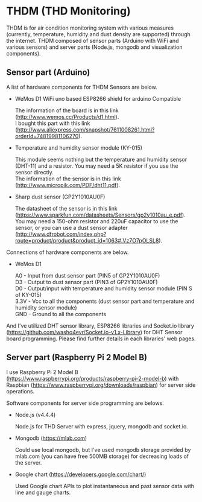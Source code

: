 # THDM (THD Monitoring)

THDM is for air condition monitoring system with various measures (currently, temperature, humidity and dust density are supported) through the internet. THDM composed of sensor parts (Arduino with WiFi and various sensors) and server parts (Node.js, mongodb and visualization components).

## Sensor part (Arduino)

A list of hardware components for THDM Sensors are below. 

* WeMos D1 WiFi uno based ESP8266 shield for arduino Compatible

  The information of the board is in this link (http://www.wemos.cc/Products/d1.html).  
  I bought this part with this link (http://www.aliexpress.com/snapshot/7611008261.html?orderId=74819981106270).  

* Temperature and humidity sensor module (KY-015)

  This module seems nothing but the temperature and humidity sensor (DHT-11) and a resistor. You may need a 5K resistor if you use the sensor directly.  
  The information of the sensor is in this link (http://www.micropik.com/PDF/dht11.pdf).

* Sharp dust sensor (GP2Y1010AU0F)

  The datasheet of the sensor is in this link (https://www.sparkfun.com/datasheets/Sensors/gp2y1010au_e.pdf).  
  You may need a 150-ohm resistor and 220uF capacitor to use the sensor, or you can use a dust sensor adapter (http://www.dfrobot.com/index.php?route=product/product&product_id=1063#.Vz7O7pOLSL8).

Connections of hardware components are below.

* WeMos D1

  A0 - Input from dust sensor part (PIN5 of GP2Y1010AU0F)  
  D3 - Output to dust sensor part (PIN3 of GP2Y1010AU0F)  
  D0 - Output/input with temperature and humidity sensor module (PIN S of KY-015)  
  3.3V - Vcc to all the components (dust sensor part and temperature and humidity sensor module)  
  GND - Ground to all the components

And I've utilized DHT sensor library, ESP8266 libraries and Socket.io library (https://github.com/washo4evr/Socket.io-v1.x-Library) for DHT Sensor board programming. Please find further details in each libraries' web pages.


## Server part (Raspberry Pi 2 Model B)

I use Raspberry Pi 2 Model B (https://www.raspberrypi.org/products/raspberry-pi-2-model-b) with Raspbian (https://www.raspberrypi.org/downloads/raspbian) for server side operations.

Software components for server side programming are belows.

* Node.js (v4.4.4)

  Node.js for THD Server with express, jquery, mongodb and socket.io.
  
* Mongodb (https://mlab.com)

  Could use local mongodb, but I've used mongodb storage provided by mlab.com (you can have free 500MB storage) for decreasing loads of the server.
  
* Google chart (https://developers.google.com/chart/)

  Used Google chart APIs to plot instantaneous and past sensor data with line and gauge charts.
